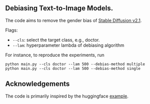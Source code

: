 ## Debiasing Text-to-Image Models.
The code aims to remove the gender bias of [Stable Diffusion v2.1](https://huggingface.co/stabilityai/stable-diffusion-2-1).

Flags:
  - `--cls`: select the target class, e.g., doctor.
  - `--lam`: hyperparameter lambda of debiasing algorithm


For instance, to reproduce the experiments, run
```
python main.py --cls doctor --lam 500 --debias-method multiple
python main.py --cls doctor --lam 500 --debias-method single
```


## Acknowledgements
The code is primarily inspired by the huggingface [example](https://github.com/huggingface/diffusers/tree/main/examples).
